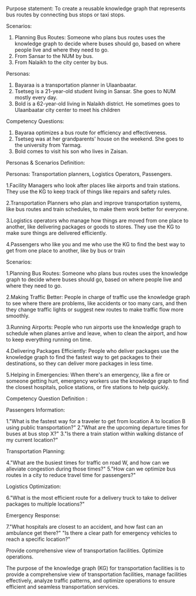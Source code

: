 Purpose statement: To create a reusable knowledge graph that represents bus routes by connecting bus stops or taxi stops.

Scenarios:
1. Planning Bus Routes: Someone who plans bus routes uses the knowledge graph to decide where buses should go, based on where people live and where they need to go.
2. From Sansar to the NUM by bus.
3. From Nalaikh to the city center by bus.

Personas:
1. Bayaraa is a transportation planner in Ulaanbaatar.
2. Tsetseg is a 21-year-old student living in Sansar. She goes to NUM mostly every day.
3. Bold is a 62-year-old living in Nalaikh district. He sometimes goes to Ulaanbaatar city center to meet his children

Competency Questions:
1. Bayaraa optimizes a bus route for efficiency and effectiveness.
2. Tsetseg was at her grandparents' house on the weekend. She goes to the university from Yarmag.
3. Bold comes to visit his son who lives in Zaisan.


Personas & Scenarios Definition:

Personas: Transportation planners, Logistics Operators, Passengers.

1.Facility Managers who look after places like airports and train stations. They use the KG to keep track of things like repairs and safety rules.

2.Transportation Planners who plan and improve transportation systems, like bus routes and train schedules, to make them work better for everyone.

3.Logistics operators who manage how things are moved from one place to another, like delivering packages or goods to stores. They use the KG to make sure things are delivered efficiently.

4.Passengers who like you and me who use the KG to find the best way to get from one place to another, like by bus or train


Scenarios:

1.Planning Bus Routes: Someone who plans bus routes uses the knowledge graph to decide where buses should go, based on where people live and where they need to go.

2.Making Traffic Better: People in charge of traffic use the knowledge graph to see where there are problems, like accidents or too many cars, and then they change traffic lights or suggest new routes to make traffic flow more smoothly.

3.Running Airports: People who run airports use the knowledge graph to schedule when planes arrive and leave, when to clean the airport, and how to keep everything running on time.

4.Delivering Packages Efficiently: People who deliver packages use the knowledge graph to find the fastest way to get packages to their destinations, so they can deliver more packages in less time.

5.Helping in Emergencies: When there's an emergency, like a fire or someone getting hurt, emergency workers use the knowledge graph to find the closest hospitals, police stations, or fire stations to help quickly.

Competency Question Definition :

Passengers Information:

1."What is the fastest way for a traveler to get from location A to location B using public transportation?"
2."What are the upcoming departure times for buses at bus stop X?"
3."Is there a train station within walking distance of my current location?"

Transportation Planning:

4."What are the busiest times for traffic on road W, and how can we alleviate congestion during those times?"
5."How can we optimize bus routes in a city to reduce travel time for passengers?"

Logistics Optimization:

6."What is the most efficient route for a delivery truck to take to deliver packages to multiple locations?"

Emergency Response:

7."What hospitals are closest to an accident, and how fast can an ambulance get there?"
"Is there a clear path for emergency vehicles to reach a specific location?"

Provide comprehensive view of transportation facilities.
Optimize operations.








 The purpose of the knowledge graph (KG) for transportation facilities is to provide a comprehensive view of transportation facilities, manage facilities effectively, analyze traffic patterns, and optimize operations to ensure efficient and seamless transportation services.
